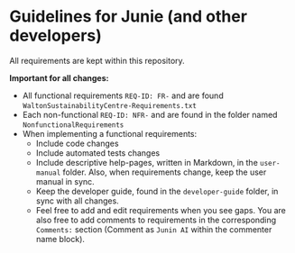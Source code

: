 # Guidelines for Junie (and other developers)
All requirements are kept within this repository.

**Important for all changes:** 
- All functional requirements `REQ-ID: FR-` and are found `WaltonSustainabilityCentre-Requirements.txt`
- Each non-functional `REQ-ID: NFR-` and are found in the folder named `NonfunctionalRequirements`
- When implementing a functional requirements:
  - Include code changes
  - Include automated tests changes
  - Include descriptive help-pages, written in Markdown, in the `user-manual` folder. Also, when requirements change, keep the user manual in sync. 
  - Keep the developer guide, found in the `developer-guide` folder, in sync with all changes.
  - Feel free to add and edit requirements when you see gaps. You are also free to add comments to requirements in the corresponding `Comments:` section (Comment as `Junin AI` within the commenter name block).